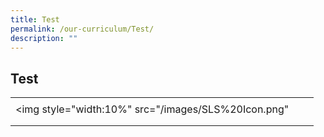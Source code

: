 ```yaml
---
title: Test
permalink: /our-curriculum/Test/
description: ""
---
```

## Test

|   |   |   |
|---|---|---|
| <a href="https://vle.learning.moe.edu.sg/login">
<img style="width:10%" src="/images/SLS%20Icon.png"</a> |   |   |
|   |   |   |
|   |   |   |
